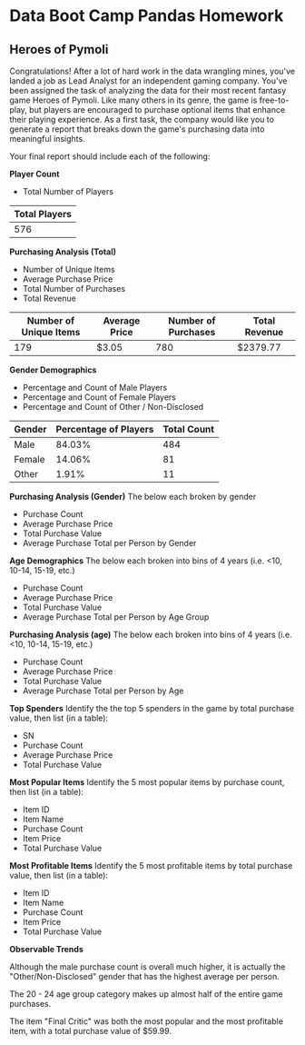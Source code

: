 # Data Boot Camp Pandas Homework

## Heroes of Pymoli

Congratulations! After a lot of hard work in the data wrangling mines, you've landed a job as Lead Analyst for an independent gaming company. You've been assigned the task of analyzing the data for their most recent fantasy game Heroes of Pymoli.
Like many others in its genre, the game is free-to-play, but players are encouraged to purchase optional items that enhance their playing experience. As a first task, the company would like you to generate a report that breaks down the game's purchasing data into meaningful insights.

Your final report should include each of the following:

**Player Count**

- Total Number of Players

|Total Players|
|-------------|
|   576       |

**Purchasing Analysis (Total)**

- Number of Unique Items
- Average Purchase Price
- Total Number of Purchases
- Total Revenue

|Number of Unique Items|Average Price|Number of Purchases|Total Revenue|
|----------------------|-------------|-------------------|-------------|
|     179              |    $3.05    |    780            |    $2379.77 |


**Gender Demographics**

- Percentage and Count of Male Players
- Percentage and Count of Female Players
- Percentage and Count of Other / Non-Disclosed

|Gender|Percentage of Players|Total Count|
|------|---------------------|-----------|
|  Male|84.03%               |  484      |   
|Female|14.06%               |  81       |   
|Other |1.91%                |  11       |   

**Purchasing Analysis (Gender)**
The below each broken by gender

- Purchase Count
- Average Purchase Price
- Total Purchase Value
- Average Purchase Total per Person by Gender


**Age Demographics**
The below each broken into bins of 4 years (i.e. <10, 10-14, 15-19, etc.)

- Purchase Count
- Average Purchase Price
- Total Purchase Value
- Average Purchase Total per Person by Age Group

**Purchasing Analysis (age)**
The below each broken into bins of 4 years (i.e. <10, 10-14, 15-19, etc.)

- Purchase Count
- Average Purchase Price
- Total Purchase Value
- Average Purchase Total per Person by Age

**Top Spenders**
Identify the the top 5 spenders in the game by total purchase value, then list (in a table):

- SN
- Purchase Count
- Average Purchase Price
- Total Purchase Value

**Most Popular Items**
Identify the 5 most popular items by purchase count, then list (in a table):

- Item ID
- Item Name
- Purchase Count
- Item Price
- Total Purchase Value

**Most Profitable Items**
Identify the 5 most profitable items by total purchase value, then list (in a table):

- Item ID
- Item Name
- Purchase Count
- Item Price
- Total Purchase Value


**Observable Trends**

Although the male purchase count is overall much higher, it is actually
the "Other/Non-Disclosed" gender that has the highest average per 
person.

The 20 - 24 age group category makes up almost half of the entire game
purchases.

The item "Final Critic" was both the most popular and the most profitable
item, with a total purchase value of $59.99.
